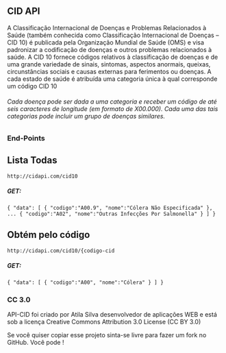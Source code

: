## CID API

A Classificação Internacional de Doenças e Problemas Relacionados à Saúde (também conhecida como Classificação Internacional de Doenças – CID 10) é publicada pela Organização Mundial de Saúde (OMS) e visa padronizar a codificação de doenças e outros problemas relacionados à saúde. A CID 10 fornece códigos relativos à classificação de doenças e de uma grande variedade de sinais, sintomas, aspectos anormais, queixas, circunstâncias sociais e causas externas para ferimentos ou doenças. A cada estado de saúde é atribuída uma categoria única à qual corresponde um código CID 10

###### Cada doença pode ser dada a uma categoria e receber um código de até seis caracteres de longitude (em formato de X00.000). Cada uma das tais categorias pode incluir um grupo de doenças similares.



### End-Points

## Lista Todas
`http://cidapi.com/cid10`
##### GET:

`
{
  "data":
    [
      {
        "codigo":"A00.9",
        "nome":"Cólera Não Especificada"
      },
              ...
      {
        "codigo":"A02",
        "nome":"Outras Infecções Por Salmonella"
      }
    ]
}   
`

## Obtém pelo código

`http://cidapi.com/cid10/{codigo-cid`

##### GET: 

`
{
  "data":
    [
      {
        "codigo":"A00",
        "nome":"Cólera"
      }
    ]
}     
`
### CC 3.0

API-CID foi criado por Atila Silva desenvolvedor de aplicações WEB e está sob a licença Creative Commons Attribution 3.0 License (CC BY 3.0)

Se você quiser copiar esse projeto sinta-se livre para fazer um fork no GitHub. Você pode !